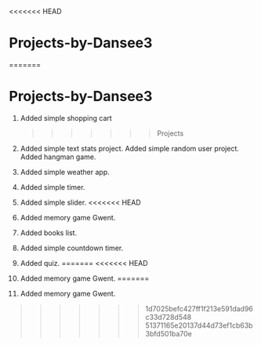 <<<<<<< HEAD

# Projects-by-Dansee3

=======

# Projects-by-Dansee3

1. Added simple shopping cart
   > > > > > > > Projects
2. Added simple text stats project.
   Added simple random user project.
   Added hangman game.

3. Added simple weather app.

4. Added simple timer.
5. Added simple slider.
<<<<<<< HEAD
6. Added memory game Gwent.
7. Added books list.
8. Added simple countdown timer.
9. Added quiz.
=======
<<<<<<< HEAD
6. Added memory game Gwent.
=======
6. Added memory game Gwent.
>>>>>>> 1d7025befc427ff1f213e591dad96c33d728d548
>>>>>>> 51371165e20137d44d73ef1cb63b3bfd501ba70e

